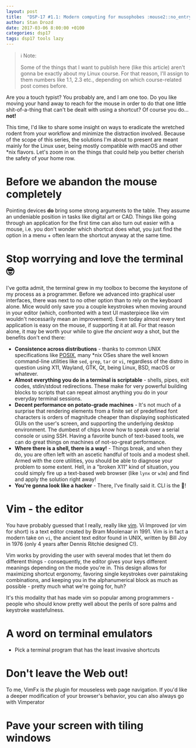 ```yaml
---
layout: post
title:  "DSP-17 #1.1: Modern computing for musophobes :mouse2::no_entry_sign:"
author: Stan Drozd
date: 2017-03-06 8:00:00 +0100
categories: dsp17
tags: dsp17 tools lazy
---
```

> :information_source: Note:
>
> Some of the things that I want to publish here (like this article) aren't
> gonna be exactly about my Linux course. For that reason, I'll assign to them
> numbers like 1.1, 2.3 etc., depending on which course-related post comes
> before.

Are you a touch typist? You probably are, and I am one too. Do you like moving
your hand away to reach for the mouse in order to do that one little
shit-of-a-thing that can't be dealt with using a shortcut? Of course you do...
**not!**

This time, I'd like to share some insight on ways to eradicate the wretched
rodent from your workflow and minimize the distraction involved. Because of the
scope of this series, the solutions I'm about to present are meant mainly for
the Linux user, being mostly compatible with macOS and other \*nix flavors.
Let's zoom in on the things that could help you better cherish the safety of
your home row.

# Before we abandon the mouse completely
Pointing devices **do** bring some strong arguments to the table. They assume an
undeniable position in tasks like digital art or CAD. Things like going through
an application for the first time can also turn out easier with a mouse, i.e.
you don't wonder which shortcut does what, you just find the option in a menu +
often learn the shortcut anyway at the same time.

# Stop worrying and love the terminal :nerd_face:
I've gotta admit, the terminal grew in my toolbox to become the keystone of my
process as a programmer. Before we advanced into graphical user interfaces,
there was next to no other option than to rely on the keyboard alone. Mice would
only save you a couple keystrokes when moving around in your editor (which,
confronted with a text UI masterpiece like vim wouldn't necessarily mean an
improvement). Even today almost every text application is easy on the mouse, if
supporting it at all. For that reason alone, it may be worth your while to give
_the ancient way_ a shot, but the benefits don't end there:

* **Consistence across distributions** - thanks to common UNIX specifications
  like [POSIX][posix], many \*nix OSes share the well known command-line
  utilities like `sed`, `grep`, `tar` or `vi`, regardless of the distro in
  question using X11, Wayland, GTK, Qt, being Linux, BSD, macOS or whatever.
* **Almost everything you do in a terminal is scriptable** - shells,
  pipes, exit codes, stdin/stdout redirections. These make for very powerful
  building blocks to scripts that can repeat almost anything you do in your
  everyday terminal sessions.
* **Decent performance on potato-grade machines** - It's not much of a surprise
  that rendering elements from a finite set of predefined font characters is
  orders of magnitude cheaper than displaying sophisticated GUIs on the user's
  screen, and supporting the underlying desktop environment. The dumbest of
  chips know how to speak over a serial console or using SSH. Having a favorite
  bunch of text-based tools, we can do great things on machines of not-so-great
  performance.
* **Where there is a shell, there is a way!** - Things break, and when they do,
  you are often left with an ascetic handful of tools and a modest shell. Armed
  with the core utilities, you should be able to diagnose your problem to
  some extent. Hell, in a "broken X11" kind of situation, you could simply fire
  up a text-based web browser (like `lynx` or `w3m`) and find and apply the
  solution right away!
* **You're gonna look like a hacker** - There, I've finally said it.  CLI is the
  :hankey:!

# Vim - **the** editor
You have probably guessed that I really, really like [vim][vim-website]. Vi
Improved (or vim for short) is a text editor created by Bram Moolenaar in 1991.
Vim is in fact a modern take on `vi`, the ancient text editor found in UNIX,
written by Bill Joy in 1976 (only 4 years after Dennis Ritchie designed C!).

Vim works by providing the user with several modes that let them do different
things - consequently, the editor gives your keys different meanings depending
on the mode you're in. This design allows for maximizing shortcut ergonomy,
favoring single keystrokes over painstaking combinations, and keeping you in the
alphanumerical block as much as possible - pretty much what we're going for,
huh?

It's this modality that has made vim so popular among programmers - people who
should know pretty well about the perils of sore palms and keystroke wastefulness.


# A word on terminal emulators
* Pick a terminal program that has the least invasive shortcuts

# Don't leave the Web out!
To me, VimFx is *the* plugin for mouseless web page navigation. If you'd like a
deeper modification of your browser's behavior, you can also always go with
Vimperator

# Pave your screen with tiling windows

[posix]:https://en.wikipedia.org/wiki/POSIX
[vim-website]:http://www.vim.org/
[bram-mol]:https://en.wikipedia.org/wiki/Bram_Moolenaar
